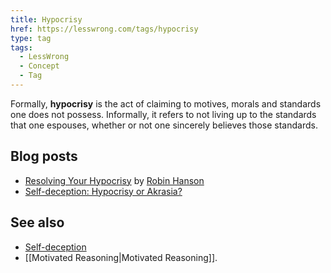 ```yaml
---
title: Hypocrisy
href: https://lesswrong.com/tags/hypocrisy
type: tag
tags:
  - LessWrong
  - Concept
  - Tag
---
```


Formally, **hypocrisy** is the act of claiming to motives, morals and standards one does not possess. Informally, it refers to not living up to the standards that one espouses, whether or not one sincerely believes those standards.

Blog posts
----------

*   [Resolving Your Hypocrisy](http://www.overcomingbias.com/2006/12/resolving_your_.html) by [Robin Hanson](https://lessestwrong.com/tag/robin-hanson)
*   [Self-deception: Hypocrisy or Akrasia?](https://lessestwrong.com/lw/h7/selfdeception_hypocrisy_or_akrasia/)

See also
--------

*   [Self-deception](https://lessestwrong.com/tag/self-deception)
*   [[Motivated Reasoning|Motivated Reasoning]].